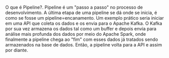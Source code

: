 O que é Pipeline?. Pipeline é um "passo a passo" no processo de desenvolvimento. A última etapa de uma pipeline se dá 
onde se inicia, é como se fosse um pipeline=encanamento. Um exemplo prático seria iniciar em uma API que coleta os dados
e os envia para o Apache Kafka. O Kafka por sua vez armazena os dados tal como um buffer e depois envia para análise
mais profunda dos dados por meio do Apache Spark, onde finalmente a pipeline chega ao "fim" com esses dados já tratados
sendo armazenados na base de dados. Então, a pipeline volta para a API e assim por diante.
